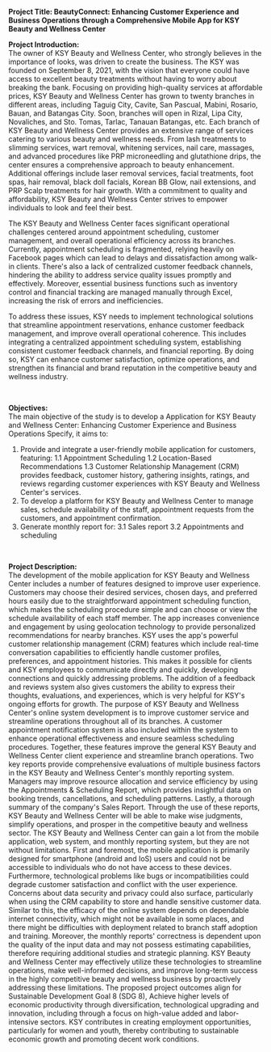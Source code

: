 **Project Title:  BeautyConnect: Enhancing Customer Experience and Business Operations through a Comprehensive  Mobile App for KSY Beauty and Wellness Center**

**Project Introduction:**
<br>
	The owner of KSY Beauty and Wellness Center, who strongly believes in the importance of looks, was driven to create the business. The KSY was founded on September 8, 2021, with the vision that everyone could have access to excellent beauty treatments without having to worry about breaking the bank. Focusing on providing high-quality services at affordable prices, KSY Beauty and Wellness Center has grown to twenty branches in different areas, including Taguig City, Cavite, San Pascual, Mabini, Rosario, Bauan, and Batangas City. Soon, branches will open in Rizal, Lipa City, Novaliches, and Sto. Tomas, Tarlac, Tanauan Batangas, etc.
Each branch of KSY Beauty and Wellness Center provides an extensive range of services catering to various beauty and wellness needs. From lash treatments to slimming services, wart removal, whitening services, nail care, massages, and advanced procedures like PRP microneedling and glutathione drips, the center ensures a comprehensive approach to beauty enhancement. Additional offerings include laser removal services, facial treatments, foot spas, hair removal, black doll facials, Korean BB Glow, nail extensions, and PRP Scalp treatments for hair growth. With a commitment to quality and affordability, KSY Beauty and Wellness Center strives to empower individuals to look and feel their best.	

The KSY Beauty and Wellness Center faces significant operational challenges centered around appointment scheduling, customer management, and overall operational efficiency across its branches. Currently, appointment scheduling is fragmented, relying heavily on Facebook pages which can lead to delays and dissatisfaction among walk-in clients. There's also a lack of centralized customer feedback channels, hindering the ability to address service quality issues promptly and effectively. Moreover, essential business functions such as inventory control and financial tracking are managed manually through Excel, increasing the risk of errors and inefficiencies.

To address these issues, KSY needs to implement technological solutions that streamline appointment reservations, enhance customer feedback management, and improve overall operational coherence. This includes integrating a centralized appointment scheduling system, establishing consistent customer feedback channels, and financial reporting. By doing so, KSY can enhance customer satisfaction, optimize operations, and strengthen its financial and brand reputation in the competitive beauty and wellness industry.

<br>

**Objectives:**
<br>
The main objective of the study is to develop a Application for KSY Beauty and Wellness Center: Enhancing Customer Experience and Business Operations
Specify, it aims to:
<br>

1. Provide and integrate a user-friendly mobile application for customers, featuring:
1.1 Appointment Scheduling
1.2 Location-Based Recommendations 
1.3 Customer Relationship Management (CRM) provides feedback, customer history, gathering insights, ratings, and reviews regarding customer experiences with KSY Beauty and Wellness Center's services.
2. To develop a platform for KSY Beauty and Wellness Center to manage sales, schedule availability of the staff, appointment requests from the customers, and appointment confirmation.
3.  Generate monthly report for: 
3.1 Sales report
3.2 Appointments and scheduling 
<br>

**Project Description:**
<br>
The development of the mobile application for KSY Beauty and Wellness Center includes a number of features designed to improve user experience. Customers may choose their desired services, chosen days, and preferred hours easily due to the straightforward appointment scheduling function, which makes the scheduling procedure simple and can choose or view the schedule availability of each staff member. The app increases convenience and engagement by using geolocation technology to provide personalized recommendations for nearby branches. KSY uses the app's powerful customer relationship management (CRM) features which include real-time conversation capabilities to efficiently handle customer profiles, preferences, and appointment histories. This makes it possible for clients and KSY employees to communicate directly and quickly, developing connections and quickly addressing problems. The addition of a feedback and reviews system also gives customers the ability to express their thoughts, evaluations, and experiences, which is very helpful for KSY's ongoing efforts for growth. 
The purpose of KSY Beauty and Wellness Center's online system development is to improve customer service and streamline operations throughout all of its branches. A customer appointment notification system is also included within the system to enhance operational effectiveness and ensure seamless scheduling procedures. Together, these features improve the general KSY Beauty and Wellness Center client experience and streamline branch operations.
Two key reports provide comprehensive evaluations of multiple business factors in the KSY Beauty and Wellness Center's monthly reporting system. Managers may improve resource allocation and service efficiency by using the Appointments & Scheduling Report, which provides insightful data on booking trends, cancellations, and scheduling patterns. Lastly, a thorough summary of the company's Sales Report. Through the use of these reports, KSY Beauty and Wellness Center will be able to make wise judgments, simplify operations, and prosper in the competitive beauty and wellness sector.
The KSY Beauty and Wellness Center can gain a lot from the mobile application, web system, and monthly reporting system, but they are not without limitations. First and foremost, the mobile application is primarily designed for smartphone (android and IoS) users and could not be accessible to individuals who do not have access to these devices. Furthermore, technological problems like bugs or incompatibilities could degrade customer satisfaction and conflict with the user experience. Concerns about data security and privacy could also surface, particularly when using the CRM capability to store and handle sensitive customer data. Similar to this, the efficacy of the online system depends on dependable internet connectivity, which might not be available in some places, and there might be difficulties with deployment related to branch staff adoption and training. Moreover, the monthly reports' correctness is dependent upon the quality of the input data and may not possess estimating capabilities, therefore requiring additional studies and strategic planning. KSY Beauty and Wellness Center may effectively utilize these technologies to streamline operations, make well-informed decisions, and improve long-term success in the highly competitive beauty and wellness business by proactively addressing these limitations.
The proposed  project outcomes align for Sustainable Development Goal 8 (SDG 8), Achieve higher levels of economic productivity through diversification, technological upgrading and innovation, including through a focus on high-value added and labor-intensive sectors. KSY contributes in creating employment opportunities, particularly for women and youth, thereby contributing to sustainable economic growth and promoting decent work conditions.

